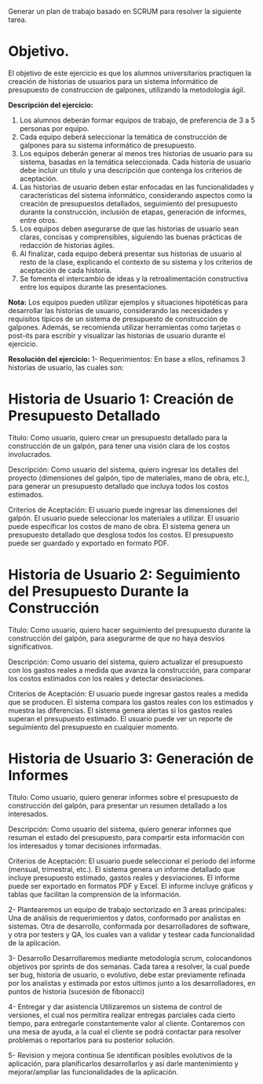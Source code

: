 Generar un plan de trabajo basado en SCRUM para resolver la siguiente tarea.

# Objetivo.

El objetivo de este ejercicio es que los alumnos universitarios practiquen la creación de historias de usuarios para un sistema informático de presupuesto de construccion de galpones, utilizando la metodologia ágil.

**Descripción del ejercicio:**

1. Los alumnos deberán formar equipos de trabajo, de preferencia de 3 a 5 personas por equipo.
2. Cada equipo deberá seleccionar la temática de construcción de galpones para su sistema informático de presupuesto.
3. Los equipos deberán generar al menos tres historias de usuario para su sistema, basadas en la temática seleccionada. Cada historia de usuario debe incluir un título y una descripción que contenga los criterios de aceptación.
4. Las historias de usuario deben estar enfocadas en las funcionalidades y características del sistema informático, considerando aspectos como la creación de presupuestos detallados, seguimiento del presupuesto durante la construcción, inclusión de etapas, generación de informes, entre otros.
5. Los equipos deben asegurarse de que las historias de usuario sean claras, concisas y comprensibles, siguiendo las buenas prácticas de redacción de historias ágiles.
6. Al finalizar, cada equipo deberá presentar sus historias de usuario al resto de la clase, explicando el contexto de su sistema y los criterios de aceptación de cada historia.
7. Se fomenta el intercambio de ideas y la retroalimentación constructiva entre los equipos durante las presentaciones.

**Nota:** Los equipos pueden utilizar ejemplos y situaciones hipotéticas para desarrollar las historias de usuario, considerando las necesidades y requisitos típicos de un sistema de presupuesto de construcción de galpones. Además, se recomienda utilizar herramientas como tarjetas o post-its para escribir y visualizar las historias de usuario durante el ejercicio.


**Resolución del ejercicio:**
1- Requerimientos: En base a ellos, refinamos 3 historias de usuario, las cuales son:

# Historia de Usuario 1: Creación de Presupuesto Detallado
Título: Como usuario, quiero crear un presupuesto detallado para la construcción de un galpón, para tener una visión clara de los costos involucrados.

Descripción:
Como usuario del sistema,
quiero ingresar los detalles del proyecto (dimensiones del galpón, tipo de materiales, mano de obra, etc.),
para generar un presupuesto detallado que incluya todos los costos estimados.

Criterios de Aceptación:
El usuario puede ingresar las dimensiones del galpón.
El usuario puede seleccionar los materiales a utilizar.
El usuario puede especificar los costos de mano de obra.
El sistema genera un presupuesto detallado que desglosa todos los costos.
El presupuesto puede ser guardado y exportado en formato PDF.


# Historia de Usuario 2: Seguimiento del Presupuesto Durante la Construcción
Título: Como usuario, quiero hacer seguimiento del presupuesto durante la construcción del galpón, para asegurarme de que no haya desvíos significativos.

Descripción:
Como usuario del sistema,
quiero actualizar el presupuesto con los gastos reales a medida que avanza la construcción,
para comparar los costos estimados con los reales y detectar desviaciones.

Criterios de Aceptación:
El usuario puede ingresar gastos reales a medida que se producen.
El sistema compara los gastos reales con los estimados y muestra las diferencias.
El sistema genera alertas si los gastos reales superan el presupuesto estimado.
El usuario puede ver un reporte de seguimiento del presupuesto en cualquier momento.


# Historia de Usuario 3: Generación de Informes
Título: Como usuario, quiero generar informes sobre el presupuesto de construcción del galpón, para presentar un resumen detallado a los interesados.

Descripción:
Como usuario del sistema,
quiero generar informes que resuman el estado del presupuesto,
para compartir esta información con los interesados y tomar decisiones informadas.

Criterios de Aceptación:
El usuario puede seleccionar el período del informe (mensual, trimestral, etc.).
El sistema genera un informe detallado que incluye presupuesto estimado, gastos reales y desviaciones.
El informe puede ser exportado en formatos PDF y Excel.
El informe incluye gráficos y tablas que facilitan la comprensión de la información.



2- Plantearemos un equipo de trabajo sectorizado en 3 areas principales: Una de análisis de requerimientos y datos, conformado por analistas en sistemas. Otra de desarrollo, conformada por desarrolladores de software, y otra por testers y QA, los cuales van a validar y testear cada funcionalidad de la aplicación.

3- Desarrollo
Desarrollaremos mediante metodología scrum, colocandonos objetivos por sprints de dos semanas. Cada tarea a resolver, la cual puede ser bug, historia de usuario, o evolutivo, debe estar previamente refinada por los analistas y estimada por estos ultimos junto a los desarrolladores, en puntos de historia (sucesión de fibonacci)

4- Entregar y dar asistencia
Utilizaremos un sistema de control de versiones, el cual nos permitira realizar entregas parciales cada cierto tiempo, para entregarle constantemente valor al cliente. Contaremos con una mesa de ayuda, a la cual el cliente se podrá contactar para resolver problemas o reportarlos para su posterior solución.

5- Revision y mejora continua
Se identifican posibles evolutivos de la aplicación, para planificarlos  desarrollarlos y asi darle mantenimiento y mejorar/ampliar las funcionalidades de la aplicación.